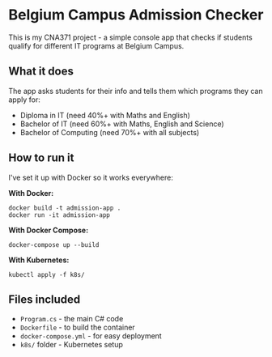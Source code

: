 # Belgium Campus Admission Checker

This is my CNA371 project - a simple console app that checks if students qualify for different IT programs at Belgium Campus.

## What it does

The app asks students for their info and tells them which programs they can apply for:
- Diploma in IT (need 40%+ with Maths and English)
- Bachelor of IT (need 60%+ with Maths, English and Science)  
- Bachelor of Computing (need 70%+ with all subjects)

## How to run it

I've set it up with Docker so it works everywhere:

**With Docker:**
```
docker build -t admission-app .
docker run -it admission-app
```

**With Docker Compose:**
```
docker-compose up --build
```

**With Kubernetes:**
```
kubectl apply -f k8s/
```

## Files included

- `Program.cs` - the main C# code
- `Dockerfile` - to build the container
- `docker-compose.yml` - for easy deployment
- `k8s/` folder - Kubernetes setup
